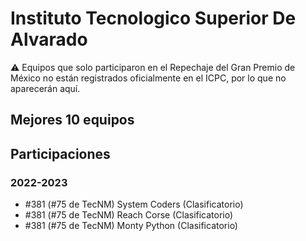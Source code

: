 # Instituto Tecnologico Superior De Alvarado

:warning: Equipos que solo participaron en el Repechaje del Gran Premio de México no están registrados oficialmente en el ICPC, por lo que no aparecerán aquí.

## Mejores 10 equipos


## Participaciones

### 2022-2023

- #381 (#75 de TecNM) System Coders (Clasificatorio)
- #381 (#75 de TecNM) Reach Corse (Clasificatorio)
- #381 (#75 de TecNM) Monty Python (Clasificatorio)



